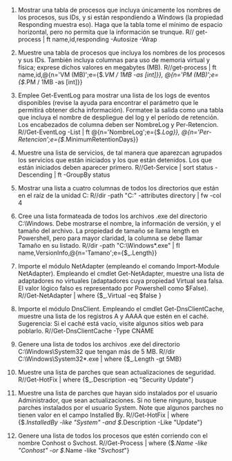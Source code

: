 1. Mostrar una tabla de procesos que incluya únicamente los nombres de los procesos, sus IDs, y si están respondiendo a Windows (la propiedad Responding muestra eso). Haga que la tabla tome el mínimo de espacio horizontal, pero no permita que la información se trunque.
R// get-process | ft name,id,responding -Autosize -Wrap

2. Muestre una tabla de procesos que incluya los nombres de los procesos y sus IDs. También incluya columnas para uso de memoria virtual y física; exprese dichos valores en megabytes (MB).
R//get-process | ft name,id,@{n='VM (MB)';e={$_.VM / 1MB -as [int]}}, @{n='PM (MB)';e={$_.PM / 1MB -as [int]}}

3. Emplee Get-EventLog para mostrar una lista de los logs de eventos disponibles (revise la ayuda para encontrar el parámetro que le permitirá obtener dicha información). Formatee la salida como una tabla que incluya el nombre de despliegue del log y el período de retención. Los encabezados de columna deben ser NombreLog y Per-Retencion.
R//Get-EventLog -List | ft @{n='NombreLog';e={$_.Log}}, @{n='Per-Retencion';e={$_.MinimumRetentionDays}}

4. Muestre una lista de servicios, de tal manera que aparezcan agrupados los servicios que están iniciados y los que están detenidos. Los que están iniciados deben aparecer primero.
R//Get-Service | sort status -Descending | ft -GroupBy status

5. Mostrar una lista a cuatro columnas de todos los directorios que están en el raíz de la unidad C:
R//dir -path "C:\" -attributes directory | fw -col 4

6. Cree una lista formateada de todos los archivos .exe del directorio C:\Windows. Debe mostrarse el nombre, la información de versión, y el tamaño del archivo. La propiedad de tamaño se llama length en Powershell, pero para mayor claridad, la columna se debe llamar Tamaño en su listado.
R//dir -path "C:\Windows\*.exe" | fl name,VersionInfo,@{n='Tamano';e={$_.Length}}

7. Importe el módulo NetAdapter (empleando el comando Import-Module NetAdapter). Empleando el cmdlet Get-NetAdapter, muestre una lista de adaptadores no virtuales (adaptadores cuya propiedad Virtual sea falsa. El valor lógico falso es representado por Powershell como $False).
R//Get-NetAdapter | where {$_.Virtual -eq $false }

8. Importe el módulo DnsClient. Empleando el cmdlet Get-DnsClientCache, muestre una lista de los registros A y AAAA que estén en el caché. Sugerencia: Si el caché está vacío, visite algunos sitios web para poblarlo.
R//Get-DnsClientCache -Type CNAME

9. Genere una lista de todos los archivos .exe del directorio C:\Windows\System32 que tengan más de 5 MB.
R//dir C:\Windows\System32\*.exe | where {$_.Length -gt 5MB}

10. Muestre una lista de parches que sean actualizaciones de seguridad.
R//Get-HotFix | where {$_.Description -eq "Security Update"}

11. Muestre una lista de parches que hayan sido instalados por el usuario Administrador, que sean actualizaciones. Si no tiene ninguno, busque parches instalados por el usuario System. Note que algunos parches no tienen valor en el campo Installed By.
R//Get-HotFix | where {$_.InstalledBy -like "*System*" -and $_.Description -Like "Update"}

12. Genere una lista de todos los procesos que estén corriendo con el nombre Conhost o Svchost.
R//Get-Process | where {$_.Name -like "*Conhost*" -or $_.Name -like "*Svchost*"}
